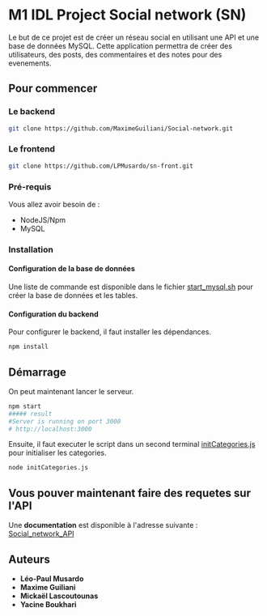 # M1 IDL Project Social network (SN)

Le but de ce projet est de créer un réseau social en utilisant une API et une base de données MySQL.
Cette application permettra de créer des utilisateurs, des posts, des commentaires et des notes pour des evenements.

## Pour commencer

### Le backend

```bash
git clone https://github.com/MaximeGuiliani/Social-network.git
```

### Le frontend
```bash
git clone https://github.com/LPMusardo/sn-front.git
```

### Pré-requis

Vous allez avoir besoin de :
- NodeJS/Npm
- MySQL

### Installation

#### Configuration de la base de données

Une liste de commande est disponible dans le fichier [start_mysql.sh](script/start_mysql.sh) pour créer la base de données et les tables.

#### Configuration du backend

Pour configurer le backend, il faut installer les dépendances.

```bash
npm install
```


## Démarrage


On peut maintenant lancer le serveur.

```bash
npm start
##### result
#Server is running on port 3000  
# http://localhost:3000
```

Ensuite, il faut executer le script dans un second terminal [initCategories.js](initCategories.js) pour initialiser les categories.


```bash 
node initCategories.js
```


## Vous pouver maintenant faire des requetes sur l'API
Une **documentation** est disponible à l'adresse suivante : [Social_network_API](https://app.swaggerhub.com/apis-docs/MAXIMEGUILIANI_2/Social_network_API/1.0.0)



## Auteurs
* **Léo-Paul Musardo**
* **Maxime Guiliani**  
* **Mickaël Lascoutounas** 
* **Yacine Boukhari** 
